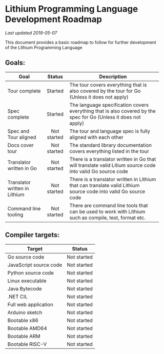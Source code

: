 # Lithium Programming Language Development Roadmap

*Last updated 2019-05-07*

This document provides a basic roadmap to follow for further development
of the Lithium Programming Language

## Goals:

| Goal                         | Status     | Description                                                                                                    |
|------------------------------|:----------:|----------------------------------------------------------------------------------------------------------------|
|Tour complete                 |Started     |The tour covers everything that is also covered by the tour for Go (Unless it does not apply)                   |
|Spec complete                 |Started     |The language specification covers everything that is also covered by the spec for Go (Unless it does not apply) |
|Spec and Tour aligned         |Not started |The tour and language spec is fully aligned with each other                                                     |
|Docs cover tour               |Not started |The standard library documentation covers everything listed in the tour                                         |
|Translator written in Go      |Not started |There is a translator written in Go that will translate valid Litium source code into valid Go source code      |
|Translator written in Lithium |Not started |There is a translator written in Lithium that can translate valid Lithium source code into valid Go source code |
|Command line tooling          |Not started |There are command line tools that can be used to work with Lithium such as compile, test, format etc.           |

## Compiler targets:

| Target                 | Status     |
|------------------------|:----------:|
| Go source code         |Not started |
| JavaScript source code |Not started |
| Python source code     |Not started |
| Linux executable       |Not started |
| Java Bytecode          |Not started |
| .NET CIL               |Not started |
| Full web application   |Not started |
| Arduino sketch         |Not started |
| Bootable x86           |Not started |
| Bootable AMD64         |Not started |
| Bootable ARM           |Not started |
| Bootable RISC-V        |Not started |
